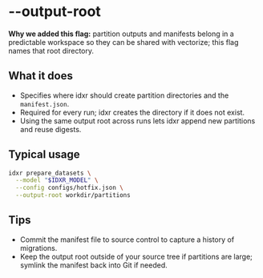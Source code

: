# --output-root

**Why we added this flag:** partition outputs and manifests belong in a predictable workspace so they can be shared with vectorize; this flag names that root directory.

## What it does

- Specifies where idxr should create partition directories and the `manifest.json`.
- Required for every run; idxr creates the directory if it does not exist.
- Using the same output root across runs lets idxr append new partitions and reuse digests.

## Typical usage

```bash
idxr prepare_datasets \
  --model "$IDXR_MODEL" \
  --config configs/hotfix.json \
  --output-root workdir/partitions
```

## Tips

- Commit the manifest file to source control to capture a history of migrations.
- Keep the output root outside of your source tree if partitions are large; symlink the manifest back into Git if needed.
